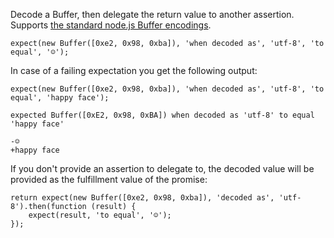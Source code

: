 Decode a Buffer, then delegate the return value to another assertion. Supports
[the standard node.js Buffer encodings](https://nodejs.org/api/buffer.html#buffer_buffer).

```js#skipBrowser:true
expect(new Buffer([0xe2, 0x98, 0xba]), 'when decoded as', 'utf-8', 'to equal', '☺');
```

In case of a failing expectation you get the following output:

```js#skipBrowser:true
expect(new Buffer([0xe2, 0x98, 0xba]), 'when decoded as', 'utf-8', 'to equal', 'happy face');
```

```output
expected Buffer([0xE2, 0x98, 0xBA]) when decoded as 'utf-8' to equal 'happy face'

-☺
+happy face
```

If you don't provide an assertion to delegate to, the decoded value will be provided
as the fulfillment value of the promise:

```js#skipBrowser:true
return expect(new Buffer([0xe2, 0x98, 0xba]), 'decoded as', 'utf-8').then(function (result) {
    expect(result, 'to equal', '☺');
});
```
